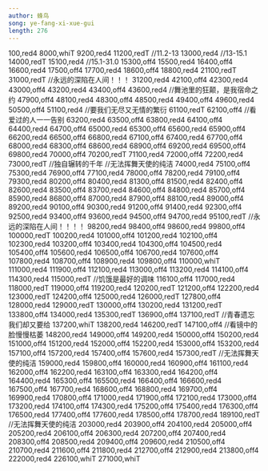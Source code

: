 ```yaml
---
author: 蜂鸟
song: ye-fang-xi-xue-gui
length: 276
---
```

100,red4
8000,whiT
9200,red4
11200,redT
//11.2-13
13000,red4
//13-15.1
14000,redT
15100,red4
//15.1-31.0
15300,off4
15500,red4
16400,off4
16600,red4
17500,off4
17700,red4
18600,off4
18800,red4
21100,redT
31000,redT
//永远的深陷在人间！！！
31200,red4
42100,off4
42300,red4
43000,off4
43200,red4
43400,off4
43600,red4
//舞池里的狂颠，是我宿命之约
47900,off4
48100,red4
48300,off4
48500,red4
49400,off4
49600,red4
50500,off4
51100,red4
//要我们无尽又无情的繁衍
61100,redT
62100,off4
//看爱过的人一一告别
63200,red4
63500,off4
63800,red4
64100,off4
64400,red4
64700,off4
65000,red4
65300,off4
65600,red4
65900,off4
66200,red4
66500,off4
66800,red4
67100,off4
67400,red4
67700,off4
68000,red4
68300,off4
68600,red4
68900,off4
69200,red4
69500,off4
69800,red4
70000,off4
70200,redT
71100,red4
72000,off4
72200,red4
73000,redT
//独自辗转的千年
//无法挥舞天使的纯洁
74000,red4
75100,off4
75300,red4
76900,off4
77100,red4
78000,off4
78200,red4
79100,off4
79300,red4
80200,off4
80400,red4
81300,off4
81500,red4
82400,off4
82600,red4
83500,off4
83700,red4
84600,off4
84800,red4
85700,off4
85900,red4
86800,off4
87000,red4
87900,off4
88100,red4
89000,off4
89200,red4
90100,off4
90300,red4
91200,off4
91400,red4
92300,off4
92500,red4
93400,off4
93600,red4
94500,off4
94700,red4
95100,redT
//永远的深陷在人间！！！！
98200,red4
98400,off4
98600,red4
99800,off4
100000,redT
100200,red4
101000,off4
101200,red4
102100,off4
102300,red4
103200,off4
103400,red4
104300,off4
104500,red4
105400,off4
105600,red4
106500,off4
106700,red4
107600,off4
107800,red4
108700,off4
108900,red4
109800,off4
110000,whiT 
111000,red4
111900,off4
112100,red4
113000,off4
113200,red4
114100,off4
114300,red4
115000,redT
//饥饿是最好的调味
116100,off4
117000,red4
118000,redT
119000,off4
119200,red4
120200,redT
121200,off4
122200,red4
123000,redT
124200,off4
125000,red4
126000,redT
127800,off4
128000,red4
129000,redT
130000,off4
130200,red4
131200,redT
133800,off4
134000,red4
135300,redT
136900,off4
137100,redT
//青春遗忘我们却又要给
137200,whiT
138200,red4
146200,redT
147100,off4
//看镜中的脸慢慢枯萎
148200,red4
149000,off4
149200,red4
150000,off4
150200,red4
151000,off4
151200,red4
152000,off4
152200,red4
153000,off4
153200,red4
157100,off4
157200,red4
157400,off4
157600,red4
157300,redT
//无法挥舞天使的纯洁
159000,red4
159800,off4
160000,red4
160900,off4
161100,red4
162000,off4
162200,red4
163100,off4
163300,red4
164200,off4
164400,red4
165300,off4
165500,red4
166400,off4
166600,red4
167500,off4
167700,red4
168600,off4
168800,red4
169700,off4
169900,red4
170800,off4
171000,red4
171900,off4
172100,red4
173000,off4
173200,red4
174100,off4
174300,red4
175200,off4
175400,red4
176300,off4
176500,red4
177400,off4
177600,red4
178500,off4
178700,red4
189100,redT
//无法挥舞天使的纯洁
203000,red4
203900,off4
204100,red4
205000,off4
205200,red4
206100,off4
206300,red4
207200,off4
207400,red4
208300,off4
208500,red4
209400,off4
209600,red4
210500,off4
210700,red4
211600,off4
211800,red4
212700,off4
212900,red4
213800,off4
222000,red4
226100,whiT
271000,whiT